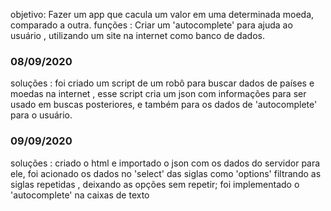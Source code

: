 objetivo: Fazer um app que cacula um valor em uma determinada moeda, comparado a outra. funções : Criar um 'autocomplete' para ajuda ao usuário , utilizando um site na internet como banco de dados.
 
 ### 08/09/2020
 
soluções : foi criado um script de um robô para buscar dados de países e moedas na internet , esse script cria um json com informações para ser usado em buscas posteriores, e também para os dados de 'autocomplete' para o usuário.
            
### 09/09/2020

soluções : criado o html e importado o json com os dados do servidor para ele, foi acionado os dados no 'select' das siglas como 'options' filtrando as siglas repetidas , deixando as opções sem repetir;
foi implementado o 'autocomplete' na caixas de texto
